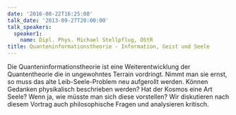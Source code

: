 ```yaml
---
date: '2016-08-22T16:25:00'
talk_date: '2013-09-27T20:00:00'
talk_speakers:
  speaker1:
    name: Dipl. Phys. Michael Stellpflug, OStR
title: Quanteninformationstheorie - Information, Geist und Seele
---
```


Die Quanteninformationstheorie ist eine Weiterentwicklung der Quantentheorie die in ungewohntes Terrain vordringt. Nimmt man sie ernst, so muss das alte Leib-Seele-Problem neu aufgerollt werden. Können Gedanken physikalisch beschrieben werden? Hat der Kosmos eine Art Seele? Wenn ja, wie müsste man sich diese vorstellen? Wir diskutieren nach diesem Vortrag auch philosophische Fragen und analysieren kritisch.